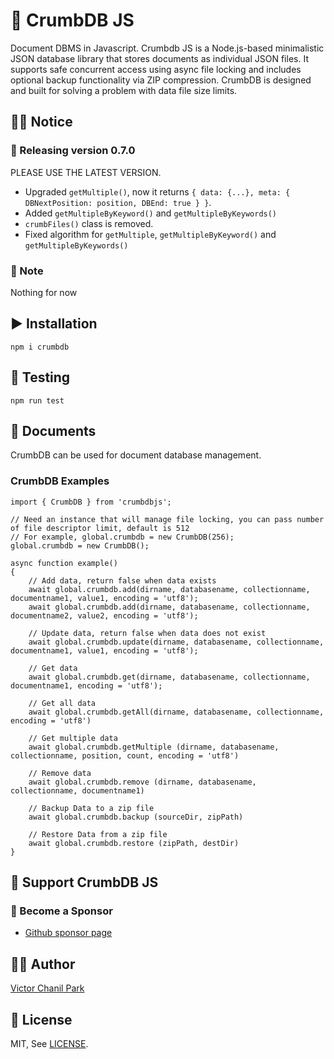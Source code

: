 # 🥇 CrumbDB JS

Document DBMS in Javascript. Crumbdb JS is a Node.js-based minimalistic JSON database library that stores documents as individual JSON files. It supports safe concurrent access using async file locking and includes optional backup functionality via ZIP compression. CrumbDB is designed and built for solving a problem with data file size limits.

## 👨‍🏫 Notice

### 🎉 Releasing version 0.7.0

PLEASE USE THE LATEST VERSION.

- Upgraded `getMultiple()`, now it returns `{ data: {...}, meta: { DBNextPosition: position, DBEnd: true } }`.
- Added `getMultipleByKeyword()` and `getMultipleByKeywords()`
- `crumbFiles()` class is removed.
- Fixed algorithm for `getMultiple`, `getMultipleByKeyword()` and `getMultipleByKeywords()`

### 📢 Note

Nothing for now

## ▶️ Installation

```
npm i crumbdb
```

## 🔄 Testing

```
npm run test
```

## 📖 Documents

CrumbDB can be used for document database management.

### CrumbDB Examples

```
import { CrumbDB } from 'crumbdbjs';

// Need an instance that will manage file locking, you can pass number of file descriptor limit, default is 512
// For example, global.crumbdb = new CrumbDB(256);
global.crumbdb = new CrumbDB();

async function example()
{
    // Add data, return false when data exists
    await global.crumbdb.add(dirname, databasename, collectionname, documentname1, value1, encoding = 'utf8');
    await global.crumbdb.add(dirname, databasename, collectionname, documentname2, value2, encoding = 'utf8');

    // Update data, return false when data does not exist
    await global.crumbdb.update(dirname, databasename, collectionname, documentname1, value1, encoding = 'utf8');

    // Get data
    await global.crumbdb.get(dirname, databasename, collectionname, documentname1, encoding = 'utf8');

    // Get all data
    await global.crumbdb.getAll(dirname, databasename, collectionname, encoding = 'utf8')

    // Get multiple data
    await global.crumbdb.getMultiple (dirname, databasename, collectionname, position, count, encoding = 'utf8')

    // Remove data
    await global.crumbdb.remove (dirname, databasename, collectionname, documentname1)

    // Backup Data to a zip file
    await global.crumbdb.backup (sourceDir, zipPath)

    // Restore Data from a zip file
    await global.crumbdb.restore (zipPath, destDir)
}
```

## 💪 Support CrumbDB JS

### 👼 Become a Sponsor

- [Github sponsor page](https://github.com/sponsors/opdev1004)

## 👨‍💻 Author

[Victor Chanil Park](https://github.com/opdev1004)

## 💯 License

MIT, See [LICENSE](./LICENSE).
